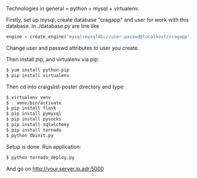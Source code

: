 Technologies in general = python + mysql + virtualenv.

Firstly, set up mysql, create database "cragapp" and user for work with this database.
In ./database.py are line like

```python
engine = create_engine('mysql+mysqldb://user:passwd@localhost/cragapp', convert_unicode=True)
```
Change user and passwd attributes to user you create.

Then install pip, and virtualenv via pip:

```bash
$ yum install python-pip
$ pip install virtualenv
```

Then cd into craigslist-poster directory and type:

```bash
$ virtualenv venv
$ . venv/bin/activate
$ pip install flask
$ pip install pymysql
$ pip install pysocks
$ pip install sqlalchemy
$ pip install tornado
$ python dbinit.py
```

Setup is done. Run application:

```bash
$ python tornado_deploy.py
```

And go on http://your.server.ip.adr:5000

